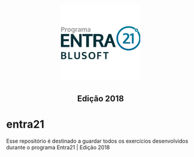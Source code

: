 <h1 align="center">
  <img src="uploads/Entra21-3-300x283.png" alt="Programa Entra 21" height="200px">
</h1>
<h2 align="center">
  Edição 2018
</h2>

# entra21
Esse repositório é destinado a guardar todos os exercícios desenvolvidos durante o programa Entra21 | Edição 2018
